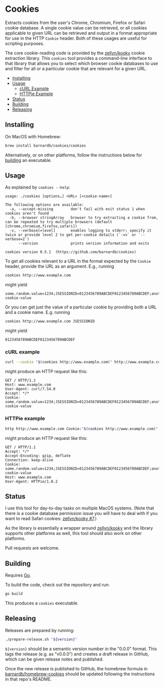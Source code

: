 Cookies
=======

Extracts cookies from the user's Chrome, Chromium, Firefox or Safari cookie database.
A single cookie value can be retrieved, or all cookies applicable to given URL
can be retrieved and output in a format appropriate for use in the HTTP `Cookie` header.
Both of these usages are useful for scripting purposes.

The core cookie-reading code is provided by the [zellyn/kooky] cookie extraction library.
This `cookies` tool provides a command-line interface to that library that
allows you to select which browser cookie databases to use and filter for all
or a particular cookie that are relevant for a given URL.

[zellyn/kooky]: https://github.com/zellyn/kooky


- [Installing](#installing)
- [Usage](#usage)
    - [cURL Example](#curl-example)
    - [HTTPie Example](#httpie-example)
- [Status](#status)
- [Building](#building)
- [Releasing](#releasing)


Installing
----------

On MacOS with Homebrew:

```bash
brew install barnardb/cookies/cookies
```

Alternatively, or on other platforms, follow the instructions below for [building](#building) an executable.


Usage
-----

As explained by `cookies --help`:
```text
usage: ./cookies [options…] <URL> [<cookie-name>]

The following options are available:
  -a, --accept-missing        don't fail with exit status 1 when cookies aren't found
  -b, --browser stringArray   browser to try extracting a cookie from, can be repeated to try multiple browsers (default [chrome,chromium,firefox,safari])
  -v, --verbose[=level]       enables logging to stderr; specify it twice or provide level 2 to get per-cookie details (`-vv` or `--verbose=2`)
      --version               prints version information and exits

cookies version 0.5.1  (https://github.com/barnardb/cookies)
```

To get all cookies relevant to a URL in the format expected by the `Cookie` header,
provide the URL as an argument. E.g., running
```bash
cookies http://www.example.com
```
might yield
```
some.random.value=1234;JSESSIONID=0123456789ABCDEF0123456789ABCDEF;another_cookie:example-cookie-value
```

Or you can get just the value of a particular cookie by providing both a URL and a cookie name.
E.g. running
```bash
cookies http://www.example.com JSESSIONID
```
might yield
```
0123456789ABCDEF0123456789ABCDEF
```

### cURL example

```bash
curl --cookie "$(cookies http://www.example.com)" http://www.example.com
```

might produce an HTTP request like this:

```http
GET / HTTP/1.1
Host: www.example.com
User-Agent: curl/7.54.0
Accept: */*
Cookie: some.random.value=1234;JSESSIONID=0123456789ABCDEF0123456789ABCDEF;another_cookie:example-cookie-value
```

### HTTPie example

```bash
http http://www.example.com Cookie:"$(cookies http://www.example.com)"
```

might produce an HTTP request like this:

```http
GET / HTTP/1.1
Accept: */*
Accept-Encoding: gzip, deflate
Connection: keep-alive
Cookie: some.random.value=1234;JSESSIONID=0123456789ABCDEF0123456789ABCDEF;another_cookie:example-cookie-value
Host: www.example.com
User-Agent: HTTPie/1.0.2
```


Status
------

I use this tool for day-to-day tasks on multiple MacOS systems.
(Note that there is a cookie database permission issue you will have to deal with if you want to read Safari cookies: [zellyn/kooky #7].)

[zellyn/kooky #7]: https://github.com/zellyn/kooky/issues/7

As the library is essentially a wrapper around [zellyn/kooky] and the library
supports other platforms as well, this tool should also work on other platforms.

Pull requests are welcome.


Building
--------

Requires [Go](https://golang.org/).

To build the code, check out the repository and run:
```bash
go build
```

This produces a `cookies` executable.


Releasing
---------

Releases are prepared by running:
```bash
./prepare-release.sh "${version}"
```
`${version}` should be a semantic version number in the "0.0.0" format.
This tags the release (e.g. as "v0.0.0") and creates a draft release in GitHub,
which can be given release notes and published.

Once the new release is published to GitHub, the homebrew formula in
[barnardb/homebrew-cookies] should be updated following the instructions in
that repo's README.

[barnardb/homebrew-cookies]: https://github.com/barnardb/homebrew-cookies
